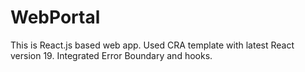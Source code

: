 # WebPortal
This is React.js based web app. Used CRA template with latest React version 19. Integrated Error Boundary and hooks. 
